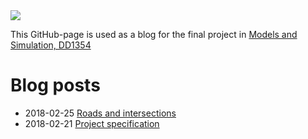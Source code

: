 
<img src="http://www.wepsite.de/language_traffic_jam600pix.jpg">

This GitHub-page is used as a blog for the final project in [Models and Simulation, DD1354](https://www.kth.se/social/course/DD1354/)

# Blog posts

- 2018-02-25 [Roads and intersections](2018-02-25.md) 
- 2018-02-21 [Project specification](2018-02-21.md) 

